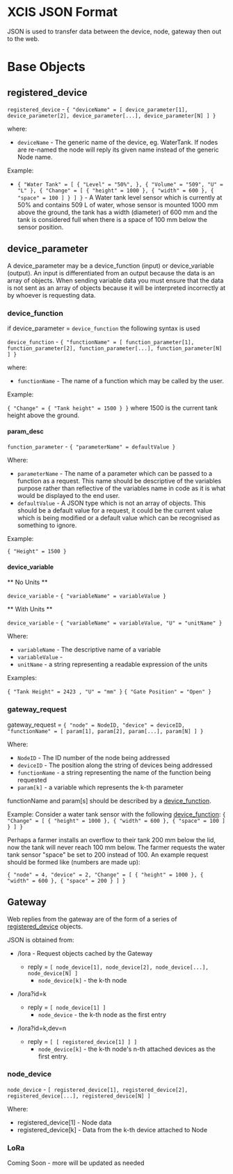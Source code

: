 # XCIS JSON Format

JSON is used to transfer data between the device, node, gateway then out to the web.

# Base Objects

## registered_device

`registered_device` - `{ "deviceName" = [ device_parameter[1], device_parameter[2], device_parameter[...], device_parameter[N] ] }`

where:
+ `deviceName` - The generic name of the device, eg. WaterTank. If nodes are re-named the node will reply its given name instead of the generic Node name.

Example:
+ `{ "Water Tank" = [ { "Level" = "50%", }, { "Volume" = "509", "U" = "L" }, { "Change" = [ { "height" = 1000 }, { "width" = 600 }, { "space" = 100 ] } ] }` - A Water tank level sensor which is currently at 50% and contains 509 L of water, whose sensor is mounted 1000 mm above the ground, the tank has a width (diameter) of 600 mm and the tank is considered full when there is a space of 100 mm below the sensor position.

## device_parameter

A device_parameter may be a device_function (input) or device_variable (output). An input is differentiated from an output because the data is an array of objects. When sending variable data you must ensure that the data is not sent as an array of objects because it will be interpreted incorrectly at by whoever is requesting data.

### device_function

if device_parameter = `device_function` the following syntax is used

`device_function` - `{ "functionName" = [ function_parameter[1], function_parameter[2], function_parameter[...], function_parameter[N] ] }`

where:
+ `functionName` - The name of a function which may be called by the user.

Example:

`{ "Change" = { "Tank height" = 1500 } }` where 1500 is the current tank height above the ground.

#### param_desc

`function_parameter` - `{ "parameterName" = defaultValue }`

Where:
+ `parameterName` - The name of a parameter which can be passed to a function as a request. This name should be descriptive of the variables purpose rather than reflective of the variables name in code as it is what would be displayed to the end user.
+ `defaultValue` - A JSON type which is not an array of objects. This should be a default value for a request, it could be the current value which is being modified or a default value which can be recognised as something to ignore.

Example:

`{ "Height" = 1500 }`

#### device_variable

** No Units **

`device_variable` - `{ "variableName" = variableValue }`

** With Units **

`device_variable` - `{ "variableName" = variableValue, "U" = "unitName" }`

Where:
+ `variableName` - The descriptive name of a variable
+ `variableValue` - 
+ `unitName` - a string representing a readable expression of the units

Examples:

`{ "Tank Height" = 2423 , "U" = "mm" }`
`{ "Gate Position" = "Open" }`

### gateway_request

gateway_request = `{ "node" = NodeID, "device" = deviceID, "functionName" = [ param[1], param[2], param[...], param[N] ] }`

Where:
+ `NodeID` - The ID number of the node being addressed
+ `deviceID` - The position along the string of devices being addressed
+ `functionName` - a string representing the name of the function being requested
+ `param[k]` - a variable which represents the k-th parameter

functionName and param[s] should be described by a [device_function](#device_function).

Example:
Consider a water tank sensor with the following [device_function](#device_function): `{ "Change" = [ { "height" = 1000 }, { "width" = 600 }, { "space" = 100 ] } ] }`


Perhaps a farmer installs an overflow to their tank 200 mm below the lid, now the tank will never reach 100 mm below. The farmer requests the water tank sensor "space" be set to 200 instead of 100. An example request should be formed like (numbers are made up):

`{ "node" = 4, "device" = 2, "Change" = [ { "height" = 1000 }, { "width" = 600 }, { "space" = 200 } ] }`


## Gateway

Web replies from the gateway are of the form of a series of [registered_device](#registered_device) objects.

JSON is obtained from:
+ /lora - Request objects cached by the Gateway
  + reply = `[ node_device[1], node_device[2], node_device[...], node_device[N] ]`
    + `node_device[k]` - the k-th node

+ /lora?id=k
  + reply = `[ node_device[1] ]`
    + `node_device` - the k-th node as the first entry
    
+ /lora?id=k,dev=n
  + reply = `[ [ registered_device[1] ] ]`
    + `node_device[k]` - the k-th node's n-th attached devices as the first entry.

### node_device

`node_device` - `[ registered_device[1], registered_device[2], registered_device[...], registered_device[N] ]`

Where:
+ registered_device[1] - Node data
+ registered_device[k] - Data from the k-th device attached to Node

### LoRa

Coming Soon - more will be updated as needed
